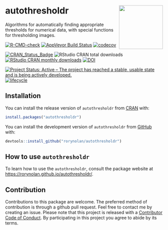 
# autothresholdr <img src="man/figures/logo.png" align="right" height=140/>

Algorithms for automatically finding appropriate thresholds for
numerical data, with special functions for thresholding images.

<!-- badges: start -->

[![R-CMD-check](https://github.com/rorynolan/autothresholdr/workflows/R-CMD-check/badge.svg)](https://github.com/rorynolan/autothresholdr/actions)
[![AppVeyor Build
Status](https://ci.appveyor.com/api/projects/status/github/rorynolan/autothresholdr?branch=master&svg=true)](https://ci.appveyor.com/project/rorynolan/autothresholdr)
[![codecov](https://app.codecov.io/gh/rorynolan/autothresholdr/branch/master/graph/badge.svg)](https://app.codecov.io/gh/rorynolan/autothresholdr)

[![CRAN_Status_Badge](http://www.r-pkg.org/badges/version/autothresholdr)](https://cran.r-project.org/package=autothresholdr)
![RStudio CRAN total
downloads](http://cranlogs.r-pkg.org/badges/grand-total/autothresholdr)
[![RStudio CRAN monthly
downloads](http://cranlogs.r-pkg.org/badges/autothresholdr)](https://cran.r-project.org/package=autothresholdr)
[![DOI](https://zenodo.org/badge/72632397.svg)](https://zenodo.org/badge/latestdoi/72632397)

[![Project Status: Active – The project has reached a stable, usable
state and is being actively
developed.](http://www.repostatus.org/badges/latest/active.svg)](https://www.repostatus.org/)
[![lifecycle](https://img.shields.io/badge/lifecycle-stable-brightgreen.svg)](https://lifecycle.r-lib.org/articles/stages.html)
<!-- badges: end -->

## Installation

You can install the release version of `autothresholdr` from
[CRAN](https://CRAN.R-project.org) with:

``` r
install.packages("autothresholdr")
```

You can install the development version of `autothresholdr` from
[GitHub](https://github.com/rorynolan/autothresholdr/) with:

``` r
devtools::install_github("rorynolan/autothresholdr")
```

## How to use `autothresholdr`

To learn how to use the `autothresholdr`, consult the package website at
<https://rorynolan.github.io/autothresholdr/>.

## Contribution

Contributions to this package are welcome. The preferred method of
contribution is through a github pull request. Feel free to contact me
by creating an issue. Please note that this project is released with a
[Contributor Code of Conduct](CONDUCT.md). By participating in this
project you agree to abide by its terms.
